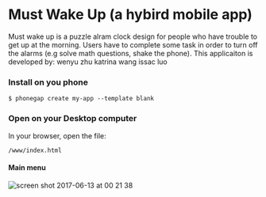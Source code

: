 # Must Wake Up (a hybird mobile app)
Must wake up is a puzzle alram clock design for people who have trouble to get up at the morning.
Users have to complete some task in order to turn off the alarms (e.g solve math questions, shake the phone).
This applicaiton is developed by:
wenyu zhu
katrina wang
issac luo


### Install on you phone

    $ phonegap create my-app --template blank

### Open on your Desktop computer

In your browser, open the file:

    /www/index.html

#### Main menu
![screen shot 2017-06-13 at 00 21 38](https://user-images.githubusercontent.com/13424602/27066091-a628d83c-4fcf-11e7-8093-80d993aae762.png)

